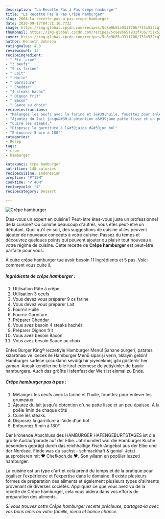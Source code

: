 ```yaml
---
description: "La Recette Pas à Pas Crêpe hamburger"
title: "La Recette Pas à Pas Crêpe hamburger"
slug: 2664-la-recette-pas-a-pas-crepe-hamburger
date: 2020-09-17T04:21:16.773Z
image: https://img-global.cpcdn.com/recipes/5c8e9b65a931f706/751x532cq70/crepe-hamburger-photo-principale-de-la-recette.jpg
thumbnail: https://img-global.cpcdn.com/recipes/5c8e9b65a931f706/751x532cq70/crepe-hamburger-photo-principale-de-la-recette.jpg
cover: https://img-global.cpcdn.com/recipes/5c8e9b65a931f706/751x532cq70/crepe-hamburger-photo-principale-de-la-recette.jpg
author: Kenneth Johnson
ratingvalue: 4.8
reviewcount: 13
recipeingredient:
- " Pte  crpe"
- "3 oeufs"
- "9 cs farine"
- " Lait"
- " Huile"
- " Garniture"
- " Cheddar"
- "4 steaks hachs"
- " Oignon frit"
- " Bacon"
- " Sauce au choix"
recipeinstructions:
- "Mélangez les oeufs avec la farine et l&#39;huile, fouettez pour enlever les grumeaux"
- "Ajoutez du lait jusqu&#39;à obtention d&#39;une patte lisse et un peu épaisse. À la poêle 1min de chaque côté"
- "Cuire les steaks."
- "Disposez la garniture à l&#39;aide d&#39;un bol"
- "Enfournez 5 min à 180°"
categories:
- Resep
tags:
- crpe
- hamburger

katakunci: crpe hamburger 
nutrition: 148 calories
recipecuisine: Indonesian
preptime: "PT15M"
cooktime: "PT46M"
recipeyield: "4"
recipecategory: Dessert

---
```



![Crêpe hamburger](https://img-global.cpcdn.com/recipes/5c8e9b65a931f706/751x532cq70/crepe-hamburger-photo-principale-de-la-recette.jpg)

Êtes-vous un expert en cuisine? Peut-être êtes-vous juste un professionnel de la cuisine? Ou comme beaucoup d'autres, vous êtes peut-être un débutant. Quoi qu'il en soit, des suggestions de cuisine utiles peuvent ajouter de nouveaux concepts à votre cuisine. Passez du temps et découvrez quelques points qui peuvent ajouter du plaisir tout nouveau à votre régime de cuisine. Cette recette de <strong> Crêpe hamburger </strong> est peut-être parfaite pour vous.

<!--inarticleads1-->

À cuire crêpe hamburger tue avoir besoin 11 Ingrédients et 5 pas. Voici comment vous cuire il.

##### Ingrédients de crêpe hamburger :

1. Utilisation  Pâte à crêpe
1. Utilisation 3 oeufs
1. Vous devez vous préparer 9 cs farine
1. Vous devez vous préparer  Lait
1. Fournir  Huile
1. Fournir  Garniture
1. Préparer  Cheddar
1. Vous avez besoin 4 steaks hachés
1. Préparer  Oignon frit
1. Vous avez besoin  Bacon
1. Vous avez besoin  Sauce au choix


Enfes Burger King® lezzetiyle Hamburger Menü! Şahane burgeri, patates kızartması ve içecek ile Hamburger Menü siparişi verin, tıklayın gelsin! Hamburger sadece çocukların sevdiği bir yiyecekmiş gibi gösterilir her zaman. Ancak kendilerine bile itiraf edemese de yetişkinler de bayılır hamburgere. Auch das größte Hafenfest der Welt ist einmal zu Ende. 

<!--inarticleads2-->

##### Crêpe hamburger pas à pas :

1. Mélangez les oeufs avec la farine et l&#39;huile, fouettez pour enlever les grumeaux
1. Ajoutez du lait jusqu&#39;à obtention d&#39;une patte lisse et un peu épaisse. À la poêle 1min de chaque côté
1. Cuire les steaks.
1. Disposez la garniture à l&#39;aide d&#39;un bol
1. Enfournez 5 min à 180°


Der krönende Abschluss des HAMBURGER HAFENGEBURTSTAGES ist die große Auslaufparade auf der Elbe. Jahrhundert war die Hamburger Küche besonders geprägt durch das reichhaltige Fisch-Angebot aus der Elbe und der Nordsee. Finde was du suchst - schmackhaft &amp; genial. Jetzt ausprobieren mit ♥ Chefkoch.de ♥. Son yılların en popüler lezzeti hamburger. 

<!--inarticleads1-->

<p>
La cuisine est un type d'art et cela prend du temps et de la pratique pour égaliser l'expérience et l'expertise dans le domaine. Il existe plusieurs formes de préparation des aliments et également plusieurs types d'aliments provenant de diverses sociétés. Appliquez ce que vous avez vu de la recette de Crêpe hamburger, cela vous aidera dans vos efforts de préparation des aliments.
</p>

<p>
<i>Si vous trouvez cette Crêpe hamburger recette précieuse, partagez-la avec vos bons amis ou votre famille, merci et bonne chance.</i>
</p>
